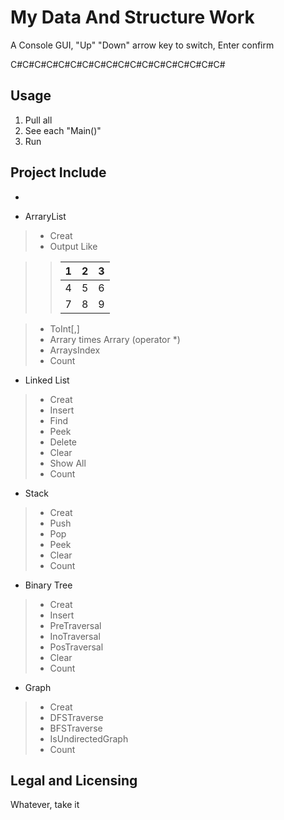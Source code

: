 # My Data And Structure Work
A Console GUI, "Up" "Down" arrow key to switch, Enter confirm

C#C#C#C#C#C#C#C#C#C#C#C#C#C#C#C#C#C#
 
## Usage
1. Pull all
2. See each "Main()"
3. Run
 
## Project Include
- 
	

- ArraryList
>- Creat
>- Output Like 

> > |1|2|3|
> > |-|-|-|
> > |4|5|6| 
> > |7|8|9|

>- ToInt[,]
>- Arrary times Arrary (operator *)
>- ArraysIndex
>- Count

- Linked List
>- Creat
>- Insert
>- Find
>- Peek
>- Delete
>- Clear
>- Show All
>- Count

* Stack
>- Creat
>- Push
>- Pop
>- Peek
>- Clear
>- Count

* Binary Tree
>- Creat
>- Insert
>- PreTraversal
>- InoTraversal
>- PosTraversal
>- Clear
>- Count

* Graph
>- Creat
>- DFSTraverse
>- BFSTraverse
>- IsUndirectedGraph
>- Count

## Legal and Licensing
Whatever, take it

